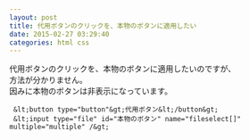 ```yaml
---
layout: post
title: 代用ボタンのクリックを、本物のボタンに適用したい
date: 2015-02-27 03:29:40
categories: html css
---
```

<p>代用ボタンのクリックを、本物のボタンに適用したいのですが、<br>
方法が分かりません。<br>
因みに本物のボタンは非表示になっています。</p>

```
 &lt;button type="button"&gt;代用ボタン&lt;/button&gt;
 &lt;input type="file" id="本物のボタン" name="fileselect[]" multiple="multiple" /&gt;
```
